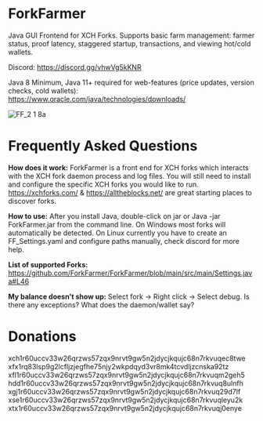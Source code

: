 
# ForkFarmer
Java GUI Frontend for XCH Forks. Supports basic farm management: farmer status, proof latency, staggered startup, transactions, and viewing hot/cold wallets.

Discord: https://discord.gg/vhwVg5kKNR

Java 8 Minimum, Java 11+ required for web-features (price updates, version checks, cold wallets): https://www.oracle.com/java/technologies/downloads/

![FF_2 1 8a](https://user-images.githubusercontent.com/66434789/138456830-45b49693-41c5-495b-afb2-e7614ad412ab.png)

# Frequently Asked Questions
**How does it work:** ForkFarmer is a front end for XCH forks which interacts with the XCH fork daemon process and log files. You will still need to install and configure the specific XCH forks you would like to run. https://xchforks.com/ & https://alltheblocks.net/ are great starting places to discover forks.

**How to use:** After you install Java, double-click on jar or Java -jar ForkFarmer.jar from the command line. On Windows most forks will automatically be detected. On Linux currently you have to create an FF_Settings.yaml and configure paths manually, check discord for more help.

**List of supported Forks:** https://github.com/ForkFarmer/ForkFarmer/blob/main/src/main/Settings.java#L46

**My balance doesn't show up:** Select fork -> Right click -> Select debug. Is there any exceptions? What does the daemon/wallet say?

# Donations
xch1r60uccv33w26qrzws57zqx9nrvt9gw5n2jdycjkqujc68n7rkvuqec8twe
xfx1rq83lsp9g2lcfljzjegfhe75njy2wkpdqyd3vr8mk4tcvdljzcnska92tz
xfl1r60uccv33w26qrzws57zqx9nrvt9gw5n2jdycjkqujc68n7rkvuqm2geh5
hdd1r60uccv33w26qrzws57zqx9nrvt9gw5n2jdycjkqujc68n7rkvuq8ulnfh
xgj1r60uccv33w26qrzws57zqx9nrvt9gw5n2jdycjkqujc68n7rkvuq29d7lf
xse1r60uccv33w26qrzws57zqx9nrvt9gw5n2jdycjkqujc68n7rkvuqleyu2k
xtx1r60uccv33w26qrzws57zqx9nrvt9gw5n2jdycjkqujc68n7rkvuqj0enye
